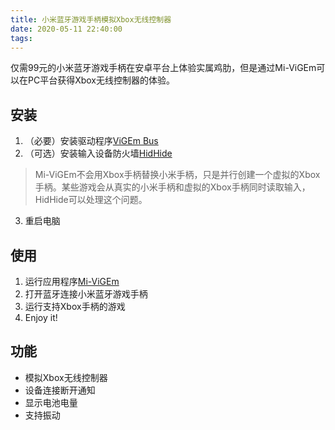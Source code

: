 ```yaml
---
title: 小米蓝牙游戏手柄模拟Xbox无线控制器
date: 2020-05-11 22:40:00
tags:
---
```


仅需99元的小米蓝牙游戏手柄在安卓平台上体验实属鸡肋，但是通过Mi-ViGEm可以在PC平台获得Xbox无线控制器的体验。

<!-- more -->

## 安装

 1. （必要）安装驱动程序[ViGEm Bus](https://github.com/nefarius/ViGEmBus)
 2. （可选）安装输入设备防火墙[HidHide](https://github.com/nefarius/HidHide)

 > Mi-ViGEm不会用Xbox手柄替换小米手柄，只是并行创建一个虚拟的Xbox手柄。某些游戏会从真实的小米手柄和虚拟的Xbox手柄同时读取输入，HidHide可以处理这个问题。

 3. 重启电脑

## 使用

 1. 运行应用程序[Mi-ViGEm](https://github.com/grayver/mi-vigem)
 2. 打开蓝牙连接小米蓝牙游戏手柄
 3. 运行支持Xbox手柄的游戏
 4. Enjoy it!

## 功能

 * 模拟Xbox无线控制器
 * 设备连接断开通知
 * 显示电池电量
 * 支持振动
